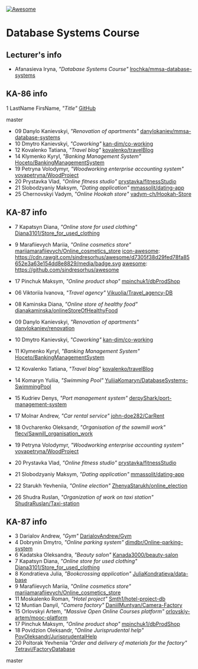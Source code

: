 [![Awesome][icon-awesome]][awesome]
&nbsp;&nbsp;&nbsp;&nbsp;&nbsp;&nbsp;

# Database Systems Course

## Lecturer's info

- Afanasieva Iryna, _"Database Systems Course"_ [lrochka/mmsa-database-systems](https://github.com/lrochka/mmsa-database-systems)

## KA-86 info

1 LastName FirsName, _"Title"_ [GitHub](https://github.com)

master

- 09 Danylo Kanievskyi, _"Renovation of apartments"_ [danylokaniev/mmsa-database-systems](https://github.com/danylokaniev/mmsa-database-systems)
- 10 Dmytro Kanievskyi, _"Coworking"_ [kan-dim/co-working](https://github.com/kan-dim/co-working)
- 12 Kovalenko Tatiana, _"Travel blog"_ [kovalenko/travelBlog](https://github.com/l6l9ldemonl6l9l/TravelBlog)
- 14 Klymenko Kyryl, _"Banking Management System"_ [Hoceto/BankingManagementSystem](https://github.com/Hoceto/BankingManagementSystem)
- 19 Petryna Volodymyr, _"Woodworking enterprise accounting system"_ [vovapetryna/WoodProject](https://github.com/vovapetryna/WoodProject.git)
- 20 Prystavka Vlad, _"Online fitness studio"_ [prystavka/fitnessStudio](https://github.com/prystavka/fitnessStudio)
- 21 Slobodzyaniy Maksym, _"Dating application"_ [mmassolit/dating-app](https://github.com/mmassolit/dating-app)
- 25 Chernovskyi Vadym, _"Online Hookah store"_ [vadym-ch/Hookah-Store](https://github.com/vadym-ch/Hookah-Store)

## KA-87 info

- 7 Kapatsyn Diana, _"Online store for used clothing"_ [Diana3101/Store_for_used_clothing](https://github.com/Diana3101/Store_for_used_clothing)
- 9 Marafiievych Mariia, _"Online cosmetics store"_ [mariiamarafiievych/Online_cosmetics_store](https://github.com/mariiamarafiievych/Online_cosmetics_store)
  [icon-awesome]: https://cdn.rawgit.com/sindresorhus/awesome/d7305f38d29fed78fa85652e3a63e154dd8e8829/media/badge.svg
  [awesome]: https://github.com/sindresorhus/awesome
- 17 Pinchuk Maksym, _"Online product shop"_ [mpinchuk1/dbProdShop](https://github.com/mpinchuk1/dbProdShop)

- 06 Viktoriia Ivanova, _"Travel agency"_ [Vikuolia/Travel_agency-DB](https://github.com/Vikuolia/Travel_agency-DB)
- 08 Kaminska Diana, _"Online store of healthy food"_ [dianakaminska/onlineStoreOfHealthyFood](https://github.com/dianakaminska/onlineStoreOfHealthyFood.git)
- 09 Danylo Kanievskyi, _"Renovation of apartments"_ [danylokaniev/renovation](https://github.com/danylokaniev/renovation)
- 10 Dmytro Kanievskyi, _"Coworking"_ [kan-dim/co-working](https://github.com/kan-dim/co-working)
- 11 Klymenko Kyryl, _"Banking Management System"_ [Hoceto/BankingManagementSystem](https://github.com/Hoceto/BankingManagementSystem)
- 12 Kovalenko Tatiana, _"Travel blog"_ [kovalenko/travelBlog](https://github.com/l6l9ldemonl6l9l/TravelBlog)
- 14 Komaryn Yuliia, _"Swimming Pool"_ [YuliiaKomaryn/DatabaseSystems-SwimmingPool](https://github.com/YuliiaKomaryn/DatabaseSystems-SwimmingPool.git)
- 15 Kudriev Denys, _"Port management system"_ [derpyShark/port-management-system](https://github.com/derpyShark/port-management-system.git)
- 17 Molnar Andrew, _"Car rental service"_ [john-doe282/CarRent](https://github.com/john-doe282/CarRent.git)
- 18 Ovcharenko Oleksandr, _"Organisation of the sawmill work"_ [flecv/Sawnill_organisation_work](https://github.com/flecv/Sawnill_organisation_work)
- 19 Petryna Volodymyr, _"Woodworking enterprise accounting system"_ [vovapetryna/WoodProject](https://github.com/vovapetryna/WoodProject.git)
- 20 Prystavka Vlad, _"Online fitness studio"_ [prystavka/fitnessStudio](https://github.com/prystavka/fitnessStudio)
- 21 Slobodzyaniy Maksym, _"Dating application"_ [mmassolit/dating-app](https://github.com/mmassolit/dating-app)
- 22 Starukh Yevheniia, _"Online election"_ [ZhenyaStarukh/online_election](https://github.com/ZhenyaStarukh/online_election)
- 26 Shudra Ruslan, _"Organization of work on taxi station"_ [ShudraRuslan/Taxi-station](https://github.com/ShudraRuslan/Taxi-station)

## KA-87 info

- 3 Darialov Andrew, _"Gym"_ [DarialovAndrew/Gym](https://github.com/DarialovAndrew/Darialov-Gym)
- 4 Dobrynin Dmytro, _"Online parking system"_ [dimdbr/Online-parking-system](https://github.com/dimdbr/Online-parking-system)
- 6 Kadatska Oleksandra, _"Beauty salon"_ [Kanada3000/beauty-salon](https://github.com/Kanada3000/beauty-salon)
- 7 Kapatsyn Diana, _"Online store for used clothing"_ [Diana3101/Store_for_used_clothing](https://github.com/Diana3101/Store_for_used_clothing)
- 8 Kondratieva Julia, _"Bookcrossing application"_ [JuliaKondratieva/data-base](https://github.com/JuliaKondratieva/data-base)
- 9 Marafiievych Mariia, _"Online cosmetics store"_ [mariiamarafiievych/Online_cosmetics_store](https://github.com/mariiamarafiievych/Online_cosmetics_store)
- 11 Moskalenko Roman, _"Hotel project"_ [Smth1/hotel-project-db](https://github.com/Smth1/hotel-project-db)
- 12 Muntian Danyil, _"Camera factory"_ [DaniilMuntyan/Camera-Factory](https://github.com/DaniilMuntyan/Camera-Factory)
- 15 Orlovskyi Artem, _"Massive Open Online Courses platform"_ [orlovskiy-artem/mooc-platform](https://github.com/orlovskiy-artem/mooc-platform)
- 17 Pinchuk Maksym, _"Online product shop"_ [mpinchuk1/dbProdShop](https://github.com/mpinchuk1/dbProdShop)
- 18 Povidzion Oleksandr, _"Online Jurisprudental help"_ [PovOleksandr/JurisprudentalHelp](https://github.com/PovOleksandr/JurisprudentalHelp)
- 20 Poltorak Yevheniia _"Order and delivery of materials for the factory"_ [Tetravi/FactoryDatabase](https://github.com/Tetravi/FactoryDatabase)

[icon-awesome]: https://cdn.rawgit.com/sindresorhus/awesome/d7305f38d29fed78fa85652e3a63e154dd8e8829/media/badge.svg
[awesome]: https://github.com/sindresorhus/awesome

master
